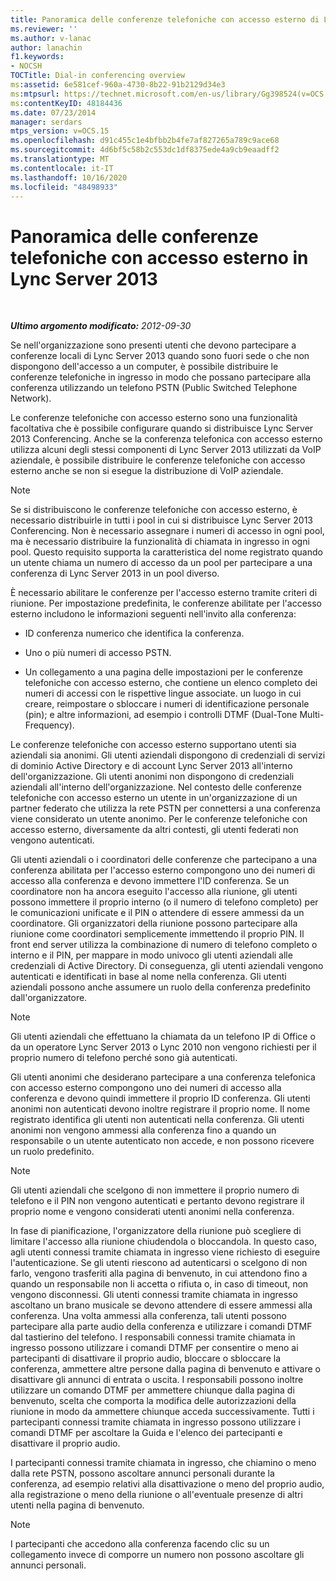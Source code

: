 ```yaml
---
title: Panoramica delle conferenze telefoniche con accesso esterno di Lync Server 2013
ms.reviewer: ''
ms.author: v-lanac
author: lanachin
f1.keywords:
- NOCSH
TOCTitle: Dial-in conferencing overview
ms:assetid: 6e581cef-960a-4730-8b22-91b2129d34e3
ms:mtpsurl: https://technet.microsoft.com/en-us/library/Gg398524(v=OCS.15)
ms:contentKeyID: 48184436
ms.date: 07/23/2014
manager: serdars
mtps_version: v=OCS.15
ms.openlocfilehash: d91c455c1e4bfbb2b4fe7af827265a789c9ace68
ms.sourcegitcommit: 4d6bf5c58b2c553dc1df8375ede4a9cb9eaadff2
ms.translationtype: MT
ms.contentlocale: it-IT
ms.lasthandoff: 10/16/2020
ms.locfileid: "48498933"
---
```

# <a name="overview-of-dial-in-conferencing-in-lync-server-2013"></a>Panoramica delle conferenze telefoniche con accesso esterno in Lync Server 2013

<div data-xmlns="http://www.w3.org/1999/xhtml">

<div class="topic" data-xmlns="http://www.w3.org/1999/xhtml" data-msxsl="urn:schemas-microsoft-com:xslt" data-cs="https://msdn.microsoft.com/">

<div data-asp="https://msdn2.microsoft.com/asp">



</div>

<div id="mainSection">

<div id="mainBody">

<span> </span>

_**Ultimo argomento modificato:** 2012-09-30_

Se nell'organizzazione sono presenti utenti che devono partecipare a conferenze locali di Lync Server 2013 quando sono fuori sede o che non dispongono dell'accesso a un computer, è possibile distribuire le conferenze telefoniche in ingresso in modo che possano partecipare alla conferenza utilizzando un telefono PSTN (Public Switched Telephone Network).

Le conferenze telefoniche con accesso esterno sono una funzionalità facoltativa che è possibile configurare quando si distribuisce Lync Server 2013 Conferencing. Anche se la conferenza telefonica con accesso esterno utilizza alcuni degli stessi componenti di Lync Server 2013 utilizzati da VoIP aziendale, è possibile distribuire le conferenze telefoniche con accesso esterno anche se non si esegue la distribuzione di VoIP aziendale.

<div>


> [!NOTE]  
> Se si distribuiscono le conferenze telefoniche con accesso esterno, è necessario distribuirle in tutti i pool in cui si distribuisce Lync Server 2013 Conferencing. Non è necessario assegnare i numeri di accesso in ogni pool, ma è necessario distribuire la funzionalità di chiamata in ingresso in ogni pool. Questo requisito supporta la caratteristica del nome registrato quando un utente chiama un numero di accesso da un pool per partecipare a una conferenza di Lync Server 2013 in un pool diverso.



</div>

È necessario abilitare le conferenze per l'accesso esterno tramite criteri di riunione. Per impostazione predefinita, le conferenze abilitate per l'accesso esterno includono le informazioni seguenti nell'invito alla conferenza:

  - ID conferenza numerico che identifica la conferenza.

  - Uno o più numeri di accesso PSTN.

  - Un collegamento a una pagina delle impostazioni per le conferenze telefoniche con accesso esterno, che contiene un elenco completo dei numeri di accessi con le rispettive lingue associate. un luogo in cui creare, reimpostare o sbloccare i numeri di identificazione personale (pin); e altre informazioni, ad esempio i controlli DTMF (Dual-Tone Multi-Frequency).

Le conferenze telefoniche con accesso esterno supportano utenti sia aziendali sia anonimi. Gli utenti aziendali dispongono di credenziali di servizi di dominio Active Directory e di account Lync Server 2013 all'interno dell'organizzazione. Gli utenti anonimi non dispongono di credenziali aziendali all'interno dell'organizzazione. Nel contesto delle conferenze telefoniche con accesso esterno un utente in un'organizzazione di un partner federato che utilizza la rete PSTN per connettersi a una conferenza viene considerato un utente anonimo. Per le conferenze telefoniche con accesso esterno, diversamente da altri contesti, gli utenti federati non vengono autenticati.

Gli utenti aziendali o i coordinatori delle conferenze che partecipano a una conferenza abilitata per l'accesso esterno compongono uno dei numeri di accesso alla conferenza e devono immettere l'ID conferenza. Se un coordinatore non ha ancora eseguito l'accesso alla riunione, gli utenti possono immettere il proprio interno (o il numero di telefono completo) per le comunicazioni unificate e il PIN o attendere di essere ammessi da un coordinatore. Gli organizzatori della riunione possono partecipare alla riunione come coordinatori semplicemente immettendo il proprio PIN. Il front end server utilizza la combinazione di numero di telefono completo o interno e il PIN, per mappare in modo univoco gli utenti aziendali alle credenziali di Active Directory. Di conseguenza, gli utenti aziendali vengono autenticati e identificati in base al nome nella conferenza. Gli utenti aziendali possono anche assumere un ruolo della conferenza predefinito dall'organizzatore.

<div>


> [!NOTE]  
> Gli utenti aziendali che effettuano la chiamata da un telefono IP di Office o da un operatore Lync Server 2013 o Lync 2010 non vengono richiesti per il proprio numero di telefono perché sono già autenticati.



</div>

Gli utenti anonimi che desiderano partecipare a una conferenza telefonica con accesso esterno compongono uno dei numeri di accesso alla conferenza e devono quindi immettere il proprio ID conferenza. Gli utenti anonimi non autenticati devono inoltre registrare il proprio nome. Il nome registrato identifica gli utenti non autenticati nella conferenza. Gli utenti anonimi non vengono ammessi alla conferenza fino a quando un responsabile o un utente autenticato non accede, e non possono ricevere un ruolo predefinito.

<div>


> [!NOTE]  
> Gli utenti aziendali che scelgono di non immettere il proprio numero di telefono e il PIN non vengono autenticati e pertanto devono registrare il proprio nome e vengono considerati utenti anonimi nella conferenza.



</div>

In fase di pianificazione, l'organizzatore della riunione può scegliere di limitare l'accesso alla riunione chiudendola o bloccandola. In questo caso, agli utenti connessi tramite chiamata in ingresso viene richiesto di eseguire l'autenticazione. Se gli utenti riescono ad autenticarsi o scelgono di non farlo, vengono trasferiti alla pagina di benvenuto, in cui attendono fino a quando un responsabile non li accetta o rifiuta o, in caso di timeout, non vengono disconnessi. Gli utenti connessi tramite chiamata in ingresso ascoltano un brano musicale se devono attendere di essere ammessi alla conferenza. Una volta ammessi alla conferenza, tali utenti possono partecipare alla parte audio della conferenza e utilizzare i comandi DTMF dal tastierino del telefono. I responsabili connessi tramite chiamata in ingresso possono utilizzare i comandi DTMF per consentire o meno ai partecipanti di disattivare il proprio audio, bloccare o sbloccare la conferenza, ammettere altre persone dalla pagina di benvenuto e attivare o disattivare gli annunci di entrata o uscita. I responsabili possono inoltre utilizzare un comando DTMF per ammettere chiunque dalla pagina di benvenuto, scelta che comporta la modifica delle autorizzazioni della riunione in modo da ammettere chiunque acceda successivamente. Tutti i partecipanti connessi tramite chiamata in ingresso possono utilizzare i comandi DTMF per ascoltare la Guida e l'elenco dei partecipanti e disattivare il proprio audio.

I partecipanti connessi tramite chiamata in ingresso, che chiamino o meno dalla rete PSTN, possono ascoltare annunci personali durante la conferenza, ad esempio relativi alla disattivazione o meno del proprio audio, alla registrazione o meno della riunione o all'eventuale presenze di altri utenti nella pagina di benvenuto.

<div>


> [!NOTE]  
> I partecipanti che accedono alla conferenza facendo clic su un collegamento invece di comporre un numero non possono ascoltare gli annunci personali.



</div>

</div>

<span> </span>

</div>

</div>

</div>

